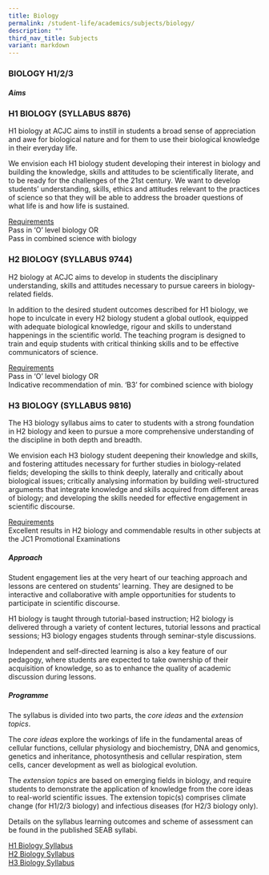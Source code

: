 ```yaml
---
title: Biology
permalink: /student-life/academics/subjects/biology/
description: ""
third_nav_title: Subjects
variant: markdown
---
```

### BIOLOGY H1/2/3

##### Aims

### H1 BIOLOGY (SYLLABUS 8876)


H1 biology at ACJC aims to instill in students a broad sense of appreciation and awe for biological nature and for them to use their biological knowledge in their everyday life.  

  
We envision each H1 biology student developing their interest in biology and building the knowledge, skills and attitudes to be scientifically literate, and to be ready for the challenges of the 21st&nbsp;century. We want to develop students’ understanding, skills, ethics and attitudes relevant to the practices of science so that they will be able to address the broader questions of what life is and how life is sustained.

  
<u>Requirements</u><br>
Pass in ‘O’ level biology OR <br>
Pass in combined science with biology


### H2 BIOLOGY (SYLLABUS 9744)


H2 biology at ACJC aims to develop in students the disciplinary understanding, skills and attitudes necessary to pursue careers in biology-related fields.  

In addition to the desired student outcomes described for H1 biology, we hope to inculcate in every H2 biology student a global outlook, equipped with adequate biological knowledge, rigour and skills to understand happenings in the scientific world. The teaching program is designed to train and equip students with critical thinking skills and to be effective communicators of science.

  
<u>Requirements</u>
<br>Pass in ‘O’ level biology OR<br>
Indicative recommendation of min. ‘B3’ for combined science with biology

### H3 BIOLOGY (SYLLABUS 9816)


The H3 biology syllabus aims to cater to students with a strong foundation in H2 biology and keen to pursue a more comprehensive understanding of the discipline in both depth and breadth.  

  

We envision each H3 biology student deepening their knowledge and skills, and fostering attitudes necessary for further studies in biology-related fields; developing the skills to think deeply, laterally and critically about biological issues; critically analysing information by building well-structured arguments that integrate knowledge and skills acquired from different areas of biology; and developing the skills needed for effective engagement in scientific discourse.

  
<u>Requirements</u> <br>Excellent results in H2 biology and commendable results in other subjects at the JC1 Promotional Examinations

##### Approach

  

Student engagement lies at the very heart of our teaching approach and lessons are centered on students’ learning. They are designed to be interactive and collaborative with ample opportunities for students to participate in scientific discourse.

  

H1 biology is taught through tutorial-based instruction; H2 biology is delivered through a variety of content lectures, tutorial lessons and practical sessions; H3 biology engages students through seminar-style discussions.

  

Independent and self-directed learning is also a key feature of our pedagogy, where students are expected to take ownership of their acquisition of knowledge, so as to enhance the quality of academic discussion during lessons.

##### Programme

  

The syllabus is divided into two parts, the&nbsp;_core ideas_&nbsp;and the&nbsp;_extension topics_.

  

The&nbsp;_core ideas_&nbsp;explore the workings of life in the fundamental areas of cellular functions, cellular physiology and biochemistry, DNA and genomics, genetics and inheritance, photosynthesis and cellular respiration, stem cells, cancer development as well as biological evolution.

  

The&nbsp;_extension topics_&nbsp;are based on emerging fields in biology, and require students to demonstrate the application of knowledge from the core ideas to real-world scientific issues. The extension topic(s) comprises climate change (for H1/2/3 biology) and infectious diseases (for H2/3 biology only).

  

Details on the syllabus learning outcomes and scheme of assessment can be found in the published SEAB syllabi.

  
[H1 Biology Syllabus](https://www.seab.gov.sg/docs/default-source/national-examinations/syllabus/alevel/2024syllabus/8876_y24_sy.pdf)  <br>
[H2 Biology Syllabus](https://www.seab.gov.sg/docs/default-source/national-examinations/syllabus/alevel/2024syllabus/9744_y24_sy.pdf) <br>
[H3 Biology Syllabus](https://www.seab.gov.sg/docs/default-source/national-examinations/syllabus/alevel/2024syllabus/9816_y24_sy.pdf)